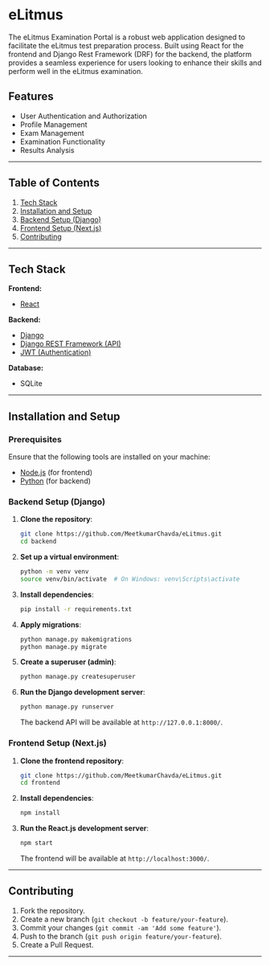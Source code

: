 

# eLitmus

The eLitmus Examination Portal is a robust web application designed to facilitate the eLitmus test preparation process. Built using React for the frontend and Django Rest Framework (DRF) for the backend, the platform provides a seamless experience for users looking to enhance their skills and perform well in the eLitmus examination.

## Features
- User Authentication and Authorization
- Profile Management
- Exam Management
- Examination Functionality
- Results Analysis

---

## Table of Contents

1. [Tech Stack](#tech-stack)
2. [Installation and Setup](#installation-and-setup)
3. [Backend Setup (Django)](#backend-setup-django)
4. [Frontend Setup (Next.js)](#frontend-setup-nextjs)
5. [Contributing](#contributing)

---

## Tech Stack

**Frontend:** 
- [React](https://react.dev/learn)

**Backend:** 
- [Django](https://www.djangoproject.com/)
- [Django REST Framework (API)](https://www.django-rest-framework.org/)
- [JWT (Authentication)](https://jwt.io/introduction)

**Database:** 
- SQLite

---

## Installation and Setup

### Prerequisites

Ensure that the following tools are installed on your machine:
- [Node.js](https://nodejs.org/en/) (for frontend)
- [Python](https://www.python.org/) (for backend)

### Backend Setup (Django)

1. **Clone the repository**:
   ```bash
   git clone https://github.com/MeetkumarChavda/eLitmus.git
   cd backend
   ```

2. **Set up a virtual environment**:
   ```bash
   python -m venv venv
   source venv/bin/activate  # On Windows: venv\Scripts\activate
   ```

3. **Install dependencies**:
   ```bash
   pip install -r requirements.txt
   ```

4. **Apply migrations**:
   ```bash
   python manage.py makemigrations
   python manage.py migrate
   ```

5. **Create a superuser (admin)**:
   ```bash
   python manage.py createsuperuser
   ```

6. **Run the Django development server**:
   ```bash
   python manage.py runserver
   ```

   The backend API will be available at `http://127.0.0.1:8000/`.

### Frontend Setup (Next.js)

1. **Clone the frontend repository**:
   ```bash
   git clone https://github.com/MeetkumarChavda/eLitmus.git
   cd frontend
   ```

2. **Install dependencies**:
   ```bash
   npm install
   ```

3. **Run the React.js development server**:
   ```bash
   npm start
   ```

   The frontend will be available at `http://localhost:3000/`.

---

## Contributing

1. Fork the repository.
2. Create a new branch (`git checkout -b feature/your-feature`).
3. Commit your changes (`git commit -am 'Add some feature'`).
4. Push to the branch (`git push origin feature/your-feature`).
5. Create a Pull Request.

---
